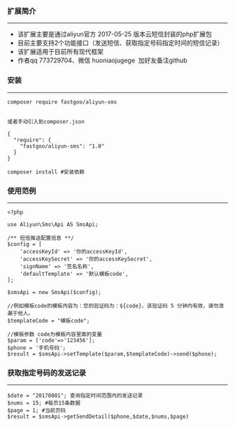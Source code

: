 
### 扩展简介

---

* 该扩展主要是通过aliyun官方 2017-05-25 版本云短信封装的php扩展包
* 目前主要支持2个功能接口（发送短信、获取指定号码指定时间的短信记录）
* 该扩展适用于目前所有现代框架
* 作者qq 773729704、微信 huoniaojugege  加好友备注github

### 安装

---

```
composer require fastgoo/aliyun-sms   


或者手动引入到composer.json

{
  "require": {
    "fastgoo/aliyun-sms": "1.0"
  }
}

composer install #安装依赖
```

### 使用范例

---

```
<?php

use Aliyun\Sms\Api AS SmsApi;

/** 短信推送配置信息 **/
$config = [
    'accessKeyId' => '你的accessKeyId',
    'accessKeySecret' => '你的accessKeySecret',
    'signName' => '签名名称',
    'defaultTemplate' => '默认模板code',
];

$smsApi = new SmsApi($config);

//例如模板code的模板内容为：您的验证码为：${code}，该验证码 5 分钟内有效，请勿泄漏于他人。
$templateCode = "模板code";

//模板参数 code为模板内容里面的变量
$param = ['code'=>'123456'];
$phone = '手机号码';
$result = $smsApi->setTemplate($param,$templateCode)->send($phone);
```

### 获取指定号码的发送记录

---

```
$date = "20170801"; 查询指定时间范围内的发送记录
$nums = 15; #每页15条数据
$page = 1; #当前页码
$result = $smsApi->getSendDetail($phone,$date,$nums,$page)
```


